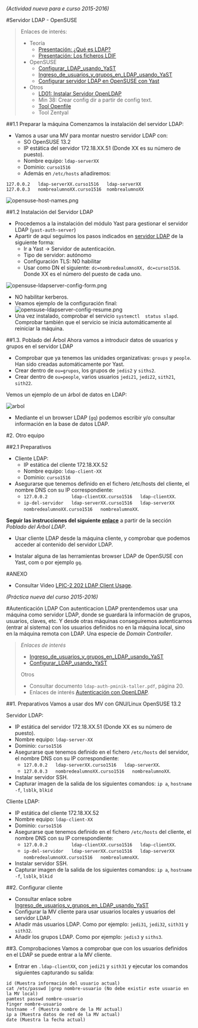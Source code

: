 
*(Actividad nueva para e curso 2015-2016)*

#Servidor LDAP - OpenSUSE

> Enlaces de interés:
> * Teoría
>     * [Presentación: ¿Qué es LDAP?](http://www.youtube.com/watch?v=CXe0Wxqep_g)
>     * [Presentación: Los ficheros LDIF](http://www.youtube.com/watch?v=ccFT94M-c4Y)
> * OpenSUSE
>     * [Configurar_LDAP_usando_YaST](https://es.opensuse.org/Configurar_LDAP_usando_YaST)
>     * [Ingreso_de_usuarios_y_grupos_en_LDAP_usando_YaST](https://es.opensuse.org/Ingreso_de_usuarios_y_grupos_en_LDAP_usando_YaST)
>     * [Configurar servidor LDAP en OpenSUSE con Yast](http://www.youtube.com/watch?v=NsQ1zPpoVBc)
> * Otros
>     * [LD01: Instalar Servidor OpenLDAP](http://www.youtube.com/watch?v=E0mIYO_vbx8)
>     * Min 38: Crear config dir a partir de config text.
>     * [Tool Openfile](http://www.openfiler.com/)
>     * Tool Zentyal

##1.1 Preparar la máquina
Comenzamos la instalación del servidor LDAP:
* Vamos a usar una MV para montar nuestro servidor LDAP con:
    * SO OpenSUSE 13.2
    * IP estática del servidor 172.18.XX.51 (Donde XX es su número de puesto).
    * Nombre equipo: `ldap-serverXX`
    * Dominio: `curso1516`
    * Además en `/etc/hosts` añadiremos:
```
127.0.0.2   ldap-serverXX.curso1516   ldap-serverXX
127.0.0.3   nombrealumnoXX.curso1516  nombrealumnoXX
```

![opensuse-host-names.png](./images/opensuse-host-names.png)

##1.2 Instalación del Servidor LDAP

* Procedemos a la instalación del módulo Yast para gestionar el servidor LDAP (`yast-auth-server`)
* Apartir de aquí seguimos los pasos indicados en [servidor LDAP](https://es.opensuse.org/Configurar_LDAP_usando_YaST)
de la siguiente forma:
   * Ir a Yast -> Servidor de autenticación.
   * Tipo de servidor: autónomo
   * Configuración TLS: NO habilitar
   * Usar como DN el siguiente: `dc=nombredealumnoXX, dc=curso1516`. Donde XX es el número del puesto de cada uno.

![opensuse-ldapserver-config-form.png](./images/opensuse-ldapserver-config-form.png)

   * NO habilitar kerberos.
* Veamos ejemplo de la configuración final:
![opensuse-ldapserver-config-resume.png](./images/opensuse-ldapserver-config-resume.png)
* Una vez instalado, comprobar el servicio `systemctl  status slapd`. 
Comprobar también que el servicio se inicia automáticamente al reiniciar la máquina. 
 
##1.3. Poblado del Árbol
Ahora vamos a introducir datos de usuarios y grupos en el servidor LDAP
* Comprobar que ya tenemos las unidades organizativas: `groups` y `people`. 
Han sido creadas automáticamente por Yast.
* Crear dentro de `ou=grupos`, los grupos de `jedis2` y `siths2`.
* Crear dentro de `ou=people`, varios usuarios `jedi21`, `jedi22`, `sith21`, `sith22`.

Vemos un ejemplo de un árbol de datos en LDAP:

![arbol](./images/arbol.png)


* Mediante el un browser LDAP (`gq`) podemos escribir y/o consultar información en la base de datos LDAP.

#2. Otro equipo

##2.1 Preparativos

* Cliente LDAP:    
    * IP estática del cliente 172.18.XX.52
    * Nombre equipo: `ldap-client-XX`
    * Dominio: `curso1516`
* Asegurarse que tenemos definido en el fichero /etc/hosts del cliente, 
el nombre DNS con su IP correspondiente: 
    * `127.0.0.2         ldap-clientXX.curso1516   ldap-clientXX`.
    * `ip-del-servidor   ldap-serverXX.curso1516   ldap-serverXX   nombredealumnoXX.curso1516   nombrealumnoXX`.


**Seguir las instrucciones del siguiente [enlace](https://es.opensuse.org/Ingreso_de_usuarios_y_grupos_en_LDAP_usando_YaST)**
a partir de la sección *Poblado del Árbol LDAP*.
* Usar cliente LDAP desde la máquina cliente, y comprobar que podemos acceder al contenido del servidor LDAP.

* Instalar alguna de las herramientas browser LDAP de OpenSUSE con Yast, com o por ejemplo `gq`.


#ANEXO

* Consultar Vídeo [LPIC-2 202 LDAP Client Usage](http://www.youtube.com/embed/ZAHj93YWY84).

*(Práctica nueva del curso 2015-2016)*

#Autenticación LDAP
Con autenticacion LDAP prentendemos usar una máquina como servidor LDAP,
donde se guardará la información de grupos, usuarios, claves, etc. Y desde
otras máquinas conseguiremos autenticarnos (entrar al sistema) con los 
usuarios definidos no en la máquina local, sino en la máquina remota con
LDAP. Una especie de *Domain Controller*.

> *Enlaces de interés*
> * [Ingreso_de_usuarios_y_grupos_en_LDAP_usando_YaST](https://es.opensuse.org/Ingreso_de_usuarios_y_grupos_en_LDAP_usando_YaST)
> * [Configurar_LDAP_usando_YaST](https://es.opensuse.org/Configurar_LDAP_usando_YaST)
>
> Otros
> * Consultar documento `ldap-auth-pminik-taller.pdf`, página 20.
> * Enlaces de interés [Autenticación con OpenLDAP](http://www.ite.educacion.es/formacion/materiales/85/cd/linux/m6/autentificacin_del_sistema_con_openldap.html).

##1. Preparativos
Vamos a usar dos MV con GNU/Linux OpenSUSE 13.2

Servidor LDAP:
* IP estática del servidor 172.18.XX.51 (Donde XX es su número de puesto).
* Nombre equipo: `ldap-server-XX`
* Dominio: `curso1516`
* Asegurarse que tenemos definido en el fichero `/etc/hosts` del servidor, el nombre DNS con su IP correspondiente: 
    * `127.0.0.2   ldap-serverXX.curso1516   ldap-serverXX`.
    * `127.0.0.3   nombredealumnoXX.curso1516   nombrealumnoXX`. 
* Instalar servidor SSH.
* Capturar imagen de la salida de los siguientes comandos: `ip a`, `hostname -f`, `lsblk`, `blkid`

Cliente LDAP:    
* IP estática del cliente 172.18.XX.52
* Nombre equipo: `ldap-client-XX`
* Dominio: `curso1516`
* Asegurarse que tenemos definido en el fichero `/etc/hosts` del cliente, 
el nombre DNS con su IP correspondiente: 
    * `127.0.0.2         ldap-clientXX.curso1516   ldap-clientXX`.
    * `ip-del-servidor   ldap-serverXX.curso1516   ldap-serverXX   nombredealumnoXX.curso1516   nombrealumnoXX`.
* Instalar servidor SSH.
* Capturar imagen de la salida de los siguientes comandos: `ip a`, `hostname -f`, `lsblk`, `blkid`

##2. Configurar cliente
* Consultar enlace sobre [Ingreso_de_usuarios_y_grupos_en_LDAP_usando_YaST](https://es.opensuse.org/Ingreso_de_usuarios_y_grupos_en_LDAP_usando_YaST)
* Configurar la MV cliente para usar usuarios locales y usuarios del servidor LDAP.
* Añadir más usuarios LDAP. Como por ejemplo: `jedi31`, `jedi32`, `sith31` y `sith32`.
* Añadir los grupos LDAP. Como por ejemplo:  `jedis3` y `siths3`.

##3. Comprobaciones
Vamos a comprobar que con los usuarios definidos en el LDAP se puede entrar a la MV cliente.

* Entrar en `.ldap-clientXX`, con `jedi21` y `sith31` y ejecutar los comandos siguientes
capturando su salida:
```
id (Muestra información del usuario actual)
cat /etc/passwd |grep nombre-usuario (No debe existir este usuario en la MV local)
pamtest passwd nombre-usuario
finger nombre-usuario
hostname -f (Muestra nombre de la MV actual)
ip a (Muestra datos de red de la MV actual)
date (Muestra la fecha actual)
```

